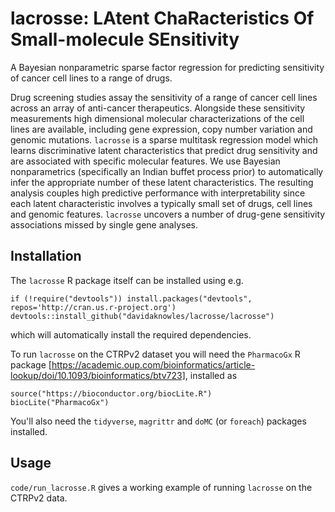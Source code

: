# lacrosse: LAtent ChaRacteristics Of Small-molecule SEnsitivity

A Bayesian nonparametric sparse factor regression for predicting sensitivity of cancer cell lines to a range of drugs. 

Drug screening studies assay the sensitivity of a range of cancer cell lines across an array of anti-cancer therapeutics. Alongside these sensitivity measurements high dimensional molecular characterizations of the cell lines are available, including gene expression, copy number variation and genomic mutations. `lacrosse` is a sparse multitask regression model which learns discriminative latent characteristics that predict drug sensitivity and are associated with specific molecular features. We use Bayesian nonparametrics (specifically an Indian buffet process prior) to automatically infer the appropriate number of these latent characteristics. The resulting analysis couples high predictive performance with interpretability since each latent characteristic involves a typically small set of drugs, cell lines and genomic features. `lacrosse` uncovers a number of drug-gene sensitivity associations missed by single gene analyses.

## Installation

The `lacrosse` R package itself can be installed using e.g.
```
if (!require("devtools")) install.packages("devtools", repos='http://cran.us.r-project.org')
devtools::install_github("davidaknowles/lacrosse/lacrosse")
```
which will automatically install the required dependencies. 

To run `lacrosse` on the CTRPv2 dataset you will need the `PharmacoGx` R package [https://academic.oup.com/bioinformatics/article-lookup/doi/10.1093/bioinformatics/btv723], installed as
```
source("https://bioconductor.org/biocLite.R")
biocLite("PharmacoGx")
```

You'll also need the `tidyverse`, `magrittr` and `doMC` (or `foreach`) packages installed. 

## Usage 

`code/run_lacrosse.R` gives a working example of running `lacrosse` on the CTRPv2 data. 
